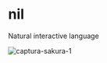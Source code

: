 nil
===

Natural interactive language

![captura-sakura-1](https://f.cloud.github.com/assets/5933670/1537568/02b53054-4cc9-11e3-85a0-92fd1487ef8f.png)

